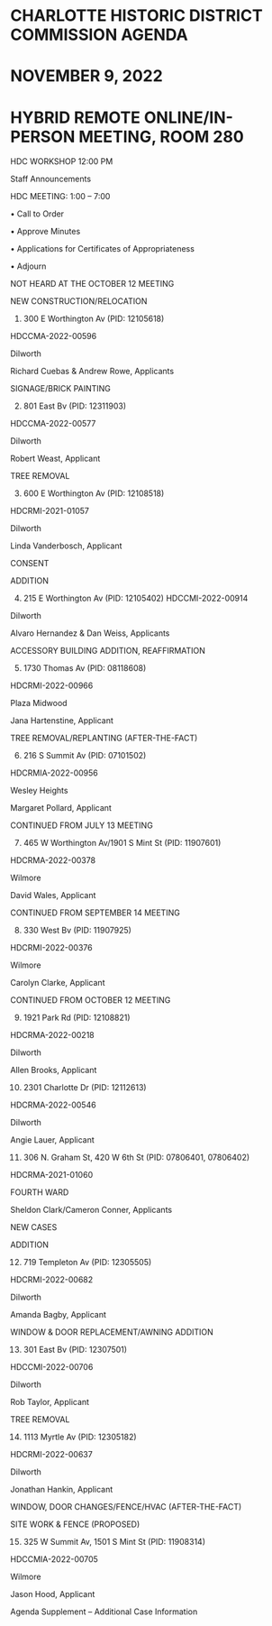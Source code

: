 # CHARLOTTE HISTORIC DISTRICT COMMISSION AGENDA

# NOVEMBER 9, 2022

# HYBRID REMOTE ONLINE/IN-PERSON MEETING, ROOM 280

HDC WORKSHOP 12:00 PM

Staff Announcements

HDC MEETING: 1:00 – 7:00

• Call to Order

• Approve Minutes

• Applications for Certificates of Appropriateness

• Adjourn

NOT HEARD AT THE OCTOBER 12 MEETING

NEW CONSTRUCTION/RELOCATION

1. 300 E Worthington Av (PID: 12105618)

HDCCMA-2022-00596

Dilworth

Richard Cuebas & Andrew Rowe, Applicants

SIGNAGE/BRICK PAINTING

2. 801 East Bv (PID: 12311903)

HDCCMA-2022-00577

Dilworth

Robert Weast, Applicant

TREE REMOVAL

3. 600 E Worthington Av (PID: 12108518)

HDCRMI-2021-01057

Dilworth

Linda Vanderbosch, Applicant

CONSENT

ADDITION

4. 215 E Worthington Av (PID: 12105402) HDCCMI-2022-00914

Dilworth

Alvaro Hernandez & Dan Weiss, Applicants

ACCESSORY BUILDING ADDITION, REAFFIRMATION

5. 1730 Thomas Av (PID: 08118608)

HDCRMI-2022-00966

Plaza Midwood

Jana Hartenstine, Applicant

TREE REMOVAL/REPLANTING (AFTER-THE-FACT)

6. 216 S Summit Av (PID: 07101502)

HDCRMIA-2022-00956

Wesley Heights

Margaret Pollard, Applicant

CONTINUED FROM JULY 13 MEETING

7. 465 W Worthington Av/1901 S Mint St (PID: 11907601)

HDCRMA-2022-00378

Wilmore

David Wales, Applicant

CONTINUED FROM SEPTEMBER 14 MEETING

8. 330 West Bv (PID: 11907925)

HDCRMI-2022-00376

Wilmore

Carolyn Clarke, Applicant

CONTINUED FROM OCTOBER 12 MEETING

9. 1921 Park Rd (PID: 12108821)

HDCRMA-2022-00218

Dilworth

Allen Brooks, Applicant

10. 2301 Charlotte Dr (PID: 12112613)

HDCRMA-2022-00546

Dilworth

Angie Lauer, Applicant

11. 306 N. Graham St, 420 W 6th St (PID: 07806401, 07806402)

HDCRMA-2021-01060

FOURTH WARD

Sheldon Clark/Cameron Conner, Applicants

NEW CASES

ADDITION

12. 719 Templeton Av (PID: 12305505)

HDCRMI-2022-00682

Dilworth

Amanda Bagby, Applicant

WINDOW & DOOR REPLACEMENT/AWNING ADDITION

13. 301 East Bv (PID: 12307501)

HDCCMI-2022-00706

Dilworth

Rob Taylor, Applicant

TREE REMOVAL

14. 1113 Myrtle Av (PID: 12305182)

HDCRMI-2022-00637

Dilworth

Jonathan Hankin, Applicant

WINDOW, DOOR CHANGES/FENCE/HVAC (AFTER-THE-FACT)

SITE WORK & FENCE (PROPOSED)

15. 325 W Summit Av, 1501 S Mint St (PID: 11908314)

HDCCMIA-2022-00705

Wilmore

Jason Hood, Applicant

Agenda Supplement – Additional Case Information
